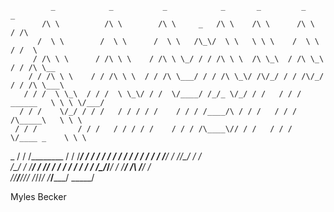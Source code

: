 
             _            _           _            _       _         _             _        
           /\ \          /\ \        /\ \     _   /\ \    /\ \      /\ \          / /\      
          /  \ \        /  \ \      /  \ \   /\_\/  \ \   \ \ \    /  \ \        / /  \     
         / /\ \ \      / /\ \ \    / /\ \ \_/ / / /\ \ \  /\ \_\  / /\ \_\      / / /\ \__  
        / / /\ \ \    / / /\ \ \  / / /\ \___/ / / /\ \_\/ /\/_/ / / /\/_/     / / /\ \___\ 
       / / /  \ \_\  / / /  \ \_\/ / /  \/____/ /_/_ \/_/ / /   / / / ______   \ \ \ \/___/ 
      / / /    \/_/ / / /   / / / / /    / / / /____/\ / / /   / / / /\_____\   \ \ \       
     / / /         / / /   / / / / /    / / / /\____\// / /   / / /  \/____ _    \ \ \      
 _  / / /________ / / /___/ / / / /    / / / / /  ___/ / /__ / / /_____/ / /_/\__/ / /      
/\_/ / /_________/ / /____\/ / / /    / / / / /  /\__\/_/___/ / /______\/ /\ \/___/ /       
\/_\/____________\/_________/\/_/     \/_/\/_/   \/_________\/___________/  \_____\/        
                                                                                            

Myles Becker                                                                                                                                                                    
